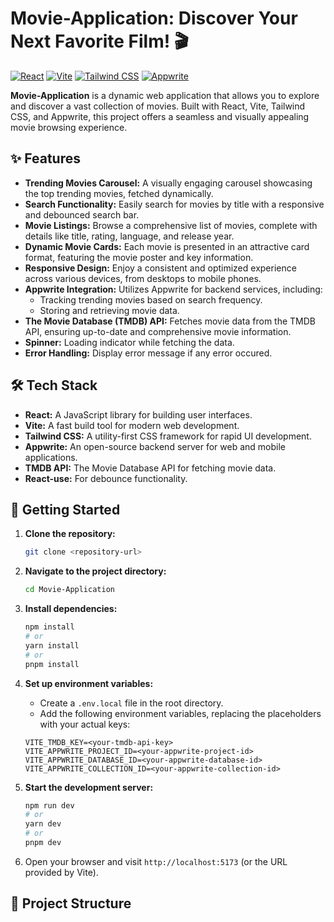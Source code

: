 # Movie-Application: Discover Your Next Favorite Film! 🎬

[![React](https://img.shields.io/badge/React-18.2.0-blue?logo=react)](https://react.dev/)
[![Vite](https://img.shields.io/badge/Vite-5.0.12-blueviolet?logo=vite)](https://vitejs.dev/)
[![Tailwind CSS](https://img.shields.io/badge/Tailwind_CSS-3.4.1-38B2AC?logo=tailwindcss)](https://tailwindcss.com/)
[![Appwrite](https://img.shields.io/badge/Appwrite-1.4.13-orange?logo=appwrite)](https://appwrite.io/)

**Movie-Application** is a dynamic web application that allows you to explore and discover a vast collection of movies. Built with React, Vite, Tailwind CSS, and Appwrite, this project offers a seamless and visually appealing movie browsing experience.

## ✨ Features

-   **Trending Movies Carousel:**  A visually engaging carousel showcasing the top trending movies, fetched dynamically.
-   **Search Functionality:**  Easily search for movies by title with a responsive and debounced search bar.
-   **Movie Listings:** Browse a comprehensive list of movies, complete with details like title, rating, language, and release year.
-   **Dynamic Movie Cards:** Each movie is presented in an attractive card format, featuring the movie poster and key information.
-   **Responsive Design:**  Enjoy a consistent and optimized experience across various devices, from desktops to mobile phones.
-   **Appwrite Integration:** Utilizes Appwrite for backend services, including:
    -   Tracking trending movies based on search frequency.
    -   Storing and retrieving movie data.
-   **The Movie Database (TMDB) API:** Fetches movie data from the TMDB API, ensuring up-to-date and comprehensive movie information.
- **Spinner:** Loading indicator while fetching the data.
- **Error Handling:** Display error message if any error occured.

## 🛠️ Tech Stack

-   **React:**  A JavaScript library for building user interfaces.
-   **Vite:**  A fast build tool for modern web development.
-   **Tailwind CSS:**  A utility-first CSS framework for rapid UI development.
-   **Appwrite:**  An open-source backend server for web and mobile applications.
-   **TMDB API:**  The Movie Database API for fetching movie data.
-   **React-use:** For debounce functionality.

## 🚀 Getting Started

1.  **Clone the repository:**

    ```bash
    git clone <repository-url>
    ```

2.  **Navigate to the project directory:**

    ```bash
    cd Movie-Application
    ```

3.  **Install dependencies:**

    ```bash
    npm install
    # or
    yarn install
    # or
    pnpm install
    ```

4.  **Set up environment variables:**

    -   Create a `.env.local` file in the root directory.
    -   Add the following environment variables, replacing the placeholders with your actual keys:

    ```
    VITE_TMDB_KEY=<your-tmdb-api-key>
    VITE_APPWRITE_PROJECT_ID=<your-appwrite-project-id>
    VITE_APPWRITE_DATABASE_ID=<your-appwrite-database-id>
    VITE_APPWRITE_COLLECTION_ID=<your-appwrite-collection-id>
    ```

5.  **Start the development server:**

    ```bash
    npm run dev
    # or
    yarn dev
    # or
    pnpm dev
    ```

6.  Open your browser and visit `http://localhost:5173` (or the URL provided by Vite).

## 📁 Project Structure

